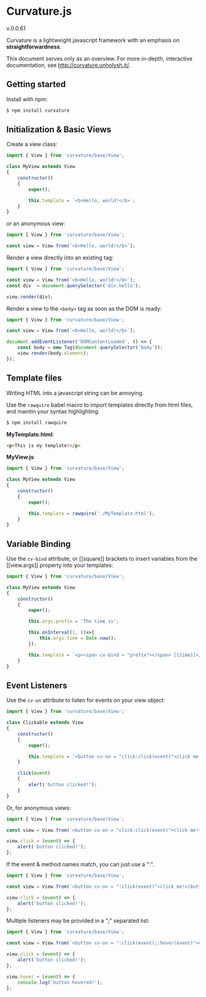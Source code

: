# Curvature.js

v.0.0.61

Curvature is a lightweight javascript framework with an emphasis on **straightforwardness**.

This document serves only as an overview. For more in-depth, interactive documentation, see http://curvature.unholysh.it/.

## Getting started

Install with npm:

```sh
$ npm install curvature
```
## Initialization & Basic Views

Create a view class:

```javascript
import { View } from 'curvature/base/View';

class MyView extends View
{
    constructor()
    {
        super();

        this.template = `<b>Hello, world!</b>`;
    }
}
```

or an anonymous view:

```javascript
import { View } from 'curvature/base/View';

const view = View.from(`<b>Hello, world!</b>`);

```

Render a view directly into an existing tag:

```javascript
import { View } from 'curvature/base/View';

const view = View.from(`<b>Hello, world!</b>`);
const div  = document.querySelector('div.hello');

view.render(div);
```

Render a view to the `<body>` tag as soon as the DOM is ready:

```javascript
import { View } from 'curvature/base/View';

const view = View.from(`<b>Hello, world!</b>`);

document.addEventListener('DOMContentLoaded', () => {
	const body = new Tag(document.querySelector('body'));
	view.render(body.element);
});

```
## Template files

Writing HTML into a javascript string can be annoying.

Use the `rawquire` babel macro to import templates directly from html files, and maintin your syntax highlighting.

```sh
$ npm install rawquire
```

**MyTemplate.html**:

```html
<p>This is my template!</p>
```

**MyView.js**:

```javascript
import { View } from 'curvature/base/View';

class MyView extends View
{
    constructor()
    {
        super();

        this.template = rawquire('./MyTemplate.html');
    }
}
```

## Variable Binding

Use the `cv-bind` attribute, or [[square]] brackets to insert variables from the [[view.args]] property into your templates:

```javascript
import { View } from 'curvature/base/View';

class MyView extends View
{
    constructor()
    {
        super();

        this.args.prefix = 'The time is';

        this.onInterval(1, ()=>{
            this.args.time = Date.now();
        });

        this.template = `<p><span cv-bind = "prefix"></span> [[time]]</p>`;
    }
}
```

## Event Listeners

Use the `cv-on` attribute to listen for events on your view object:

```javascript
import { View } from 'curvature/base/View';

class Clickable extends View
{
    constructor()
    {
        super();

        this.template = `<button cv-on = "click:click(event)">click me!</button>`;
    }

    click(event)
    {
    	alert('button clicked!');
    }
}
```

Or, for anonymous views:

```javascript
import { View } from 'curvature/base/View';

const view = View.from(`<button cv-on = "click:click(event)">click me!</button>`);

view.click = (event) => {
	alert('button clicked!');
};

```

If the event & method names match, you can just use a ":".

```javascript
import { View } from 'curvature/base/View';

const view = View.from(`<button cv-on = ":click(event)">click me!</button>`);

view.click = (event) => {
	alert('button clicked!');
};

```

Multiple listeners may be provided in a ";" separated list:

```javascript
import { View } from 'curvature/base/View';

const view = View.from(`<button cv-on = ":click(event);:hover(event)">click me!</button>`);

view.click = (event) => {
	alert('button clicked!');
};

view.hover = (event) => {
	console.log('button hovered!');
};

```

